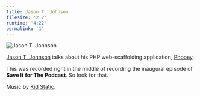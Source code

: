 ```yaml
---
title: Jason T. Johnson
filesize: '2.2'
runtime: '4:22'
permalink: '1'
---
```


![Jason T. Johnson](https://jawgrind.s3.amazonaws.com/Jawgrind-Episode-1.jpg "Thoughtful T. Johnson")

[Jason T. Johnson][jtj] talks about his PHP web-scaffolding application, [Phooey][phooey].

This was recorded right in the middle of recording the inaugural episode of **Save It for The Podcast**. So look for that.

Music by [Kid Static][ks].

[jtj]: http://postpostmodern.com
[phooey]: http://github.com/postpostmodern/phooey
[download]: https://jawgrind.s3.amazonaws.com/Jawgrind-Episode-1.mp3
[ks]: http://www.kidstatic.com/
